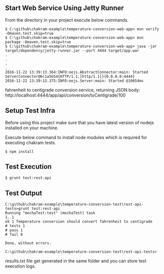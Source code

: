 
## Start Web Service Using Jetty Runner

From the directory in your project execute below commands.
```
$ C:\github\chakram-example\temperature-conversion-web-app> mvn verify -Dmaven.test.skip=true
$ C:\github\chakram-example\temperature-conversion-web-app> mvn package -Dmaven.test.skip=true
$ C:\github\chakram-example\temperature-conversion-web-app> java -jar target/dependency/jetty-runner.jar --port 4444 target/app.war
.
.
.
.
2016-11-22 13:39:13.364:INFO:oejs.AbstractConnector:main: Started ServerConnector@6c1a5b54{HTTP/1.1,[http/1.1]}{0.0.0.0:4444}
2016-11-22 13:39:13.375:INFO:oejs.Server:main: Started @10654ms
```

fahrenheit to centigrade conversion service, returning JSON body:
http://localhost:4444/app/api/conversion/toCentigrade/100


## Setup Test Infra

Before using this project make sure that you have latest version of nodejs installed on your machine.

Execute below command to install node modules which is required for executing chakram tests.
```
$ npm install
```

## Test Execution
```
$ grunt test:rest-api
```

## Test Output
```
C:\github\chakram-example\temperature-conversion-test\rest-api-tests>grunt test:rest-api
Running "mochaTest:test" (mochaTest) task
1..1
ok 1 Temperature conversion should convert fahrenheit to centigrade
# tests 1
# pass 1
# fail 0

Done, without errors.

C:\github\chakram-example\temperature-conversion-test\rest-api-tests>
```

results.txt file get generated in the same folder and you can store test execution logs.




